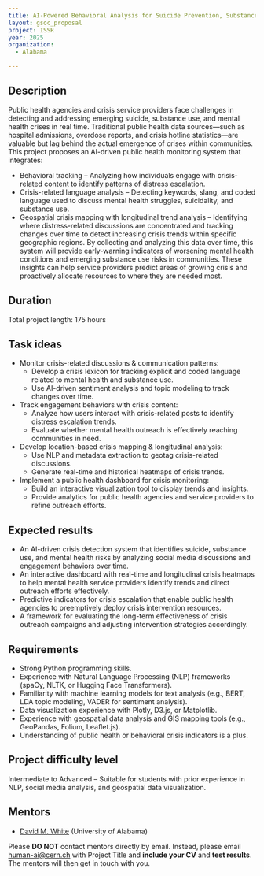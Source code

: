 ```yaml
---
title: AI-Powered Behavioral Analysis for Suicide Prevention, Substance Use, and Mental Health Crisis Detection with Longitudinal Geospatial Crisis Trend Analysis
layout: gsoc_proposal
project: ISSR
year: 2025
organization:
  - Alabama

---
```


## Description

Public health agencies and crisis service providers face challenges in detecting and addressing emerging suicide, substance use, and mental health crises in real time. Traditional public health data sources—such as hospital admissions, overdose reports, and crisis hotline statistics—are valuable but lag behind the actual emergence of crises within communities.
This project proposes an AI-driven public health monitoring system that integrates:
 * Behavioral tracking – Analyzing how individuals engage with crisis-related content to identify patterns of distress escalation.
 * Crisis-related language analysis – Detecting keywords, slang, and coded language used to discuss mental health struggles, suicidality, and substance use.
 * Geospatial crisis mapping with longitudinal trend analysis – Identifying where distress-related discussions are concentrated and tracking changes over time to detect increasing crisis trends within specific geographic regions.
By collecting and analyzing this data over time, this system will provide early-warning indicators of worsening mental health conditions and emerging substance use risks in communities. These insights can help service providers predict areas of growing crisis and proactively allocate resources to where they are needed most.


## Duration

Total project length: 175 hours

## Task ideas

 * Monitor crisis-related discussions & communication patterns:
    * Develop a crisis lexicon for tracking explicit and coded language related to mental health and substance use.
    * Use AI-driven sentiment analysis and topic modeling to track changes over time.
 * Track engagement behaviors with crisis content:
    * Analyze how users interact with crisis-related posts to identify distress escalation trends.
    * Evaluate whether mental health outreach is effectively reaching communities in need.
 * Develop location-based crisis mapping & longitudinal analysis:
    * Use NLP and metadata extraction to geotag crisis-related discussions.
    * Generate real-time and historical heatmaps of crisis trends.
 * Implement a public health dashboard for crisis monitoring:
    * Build an interactive visualization tool to display trends and insights.
    * Provide analytics for public health agencies and service providers to refine outreach efforts.



## Expected results
 * An AI-driven crisis detection system that identifies suicide, substance use, and mental health risks by analyzing social media discussions and engagement behaviors over time.
 * An interactive dashboard with real-time and longitudinal crisis heatmaps to help mental health service providers identify trends and direct outreach efforts effectively.
 * Predictive indicators for crisis escalation that enable public health agencies to preemptively deploy crisis intervention resources.
 * A framework for evaluating the long-term effectiveness of crisis outreach campaigns and adjusting intervention strategies accordingly.



## Requirements
 * Strong Python programming skills.
 * Experience with Natural Language Processing (NLP) frameworks (spaCy, NLTK, or Hugging Face Transformers).
 * Familiarity with machine learning models for text analysis (e.g., BERT, LDA topic modeling, VADER for sentiment analysis).
 * Data visualization experience with Plotly, D3.js, or Matplotlib.
 * Experience with geospatial data analysis and GIS mapping tools (e.g., GeoPandas, Folium, Leaflet.js).
 * Understanding of public health or behavioral crisis indicators is a plus.


## Project difficulty level
Intermediate to Advanced – Suitable for students with prior experience in NLP, social media analysis, and geospatial data visualization.


<!-- ## Test
Please use [this link](https://docs.google.com/document/d/10jBBJjum9q6mCwDpeRmvHUrU8MchXdU2TfzPubakqwE/edit) to access the test for this project. -->


## Mentors
  * [David M. White](mailto:human-ai@cern.ch) (University of Alabama)




Please **DO NOT** contact mentors directly by email. Instead, please email [human-ai@cern.ch](mailto:human-ai@cern.ch) with Project Title and **include your CV** and **test results**. The mentors will then get in touch with you.


